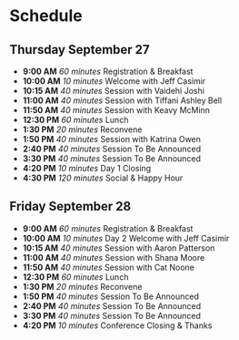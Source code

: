 # Schedule

## Thursday September 27

- **9:00 AM** _60 minutes_ Registration & Breakfast
- **10:00 AM** _10 minutes_ Welcome with Jeff Casimir
- **10:15 AM** _40 minutes_ Session with Vaidehi Joshi
- **11:00 AM** _40 minutes_ Session with Tiffani Ashley Bell
- **11:50 AM** _40 minutes_ Session with Keavy McMinn
- **12:30 PM** _60 minutes_ Lunch
- **1:30 PM** _20 minutes_ Reconvene
- **1:50 PM** _40 minutes_ Session with Katrina Owen
- **2:40 PM** _40 minutes_ Session To Be Announced
- **3:30 PM** _40 minutes_ Session To Be Announced
- **4:20 PM** _10 minutes_ Day 1 Closing
- **4:30 PM** _120 minutes_ Social & Happy Hour

## Friday September 28

- **9:00 AM** _60 minutes_ Registration & Breakfast
- **10:00 AM** _10 minutes_ Day 2 Welcome with Jeff Casimir
- **10:15 AM** _40 minutes_ Session with Aaron Patterson
- **11:00 AM** _40 minutes_ Session with Shana Moore
- **11:50 AM** _40 minutes_ Session with Cat Noone
- **12:30 PM** _60 minutes_ Lunch
- **1:30 PM** _20 minutes_ Reconvene
- **1:50 PM** _40 minutes_ Session To Be Announced
- **2:40 PM** _40 minutes_ Session To Be Announced
- **3:30 PM** _40 minutes_ Session To Be Announced
- **4:20 PM** _10 minutes_ Conference Closing & Thanks
